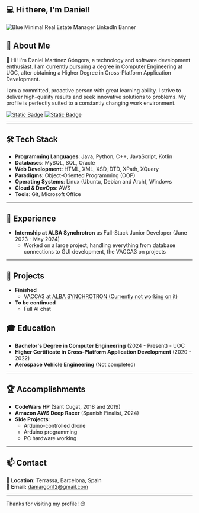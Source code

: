 
## 💻 Hi there, I'm Daniel!
![Blue Minimal Real Estate Manager LinkedIn Banner](https://github.com/user-attachments/assets/f4e5d2ac-938d-4ea0-80e1-a0d70301992b)

## 🚀 About Me
👋 Hi! I'm Daniel Martínez Góngora, a technology and software development enthusiast. I am currently pursuing a degree in Computer Engineering at UOC, after obtaining a Higher Degree in Cross-Platform Application Development.

I am a committed, proactive person with great learning ability. I strive to deliver high-quality results and seek innovative solutions to problems. My profile is perfectly suited to a constantly changing work environment.

[![Static Badge](https://img.shields.io/badge/LinkedIn-blue)](https://www.linkedin.com/in/daniel-martínez-3b915920b/) [![Static Badge](https://img.shields.io/badge/Instragram-I'm_just_a_biker-purple)](https://www.instagram.com/daneil3112?igsh=dDBsNjA0Y3JjZnQ=)

---

## 🛠️ Tech Stack
- **Programming Languages**: Java, Python, C++, JavaScript, Kotlin
- **Databases**: MySQL, SQL, Oracle
- **Web Development**: HTML, XML, XSD, DTD, XPath, XQuery
- **Paradigms**: Object-Oriented Programming (OOP)
- **Operating Systems**: Linux (Ubuntu, Debian and Arch), Windows
- **Cloud & DevOps**: AWS
- **Tools**: Git, Microsoft Office

---

## 💼 Experience
- **Internship at ALBA Synchrotron** as Full-Stack Junior Developer (June 2023 - May 2024)
  - Worked on a large project, handling everything from database connections to GUI development, the VACCA3 on projects

---

## 📂 Projects
- **Finished**
  - [VACCA3 at ALBA SYNCHROTRON (Currently not working on it)](https://gitlab.com/alba-synchrotron/controls-section/taurus_vacca_svg.git)
- **To be continued**
  - Full AI chat

## 🎓 Education
- **Bachelor's Degree in Computer Engineering** (2024 - Present) - UOC
- **Higher Certificate in Cross-Platform Application Development** (2020 - 2022)
- **Aerospace Vehicle Engineering** (Not completed)

---

## 🏆 Accomplishments
- **CodeWars HP** (Sant Cugat, 2018 and 2019)
- **Amazon AWS Deep Racer** (Spanish Finalist, 2024)
- **Side Projects**:
  - Arduino-controlled drone
  - Arduino programming
  - PC hardware working

---

## 📫 Contact
📍 **Location:** Terrassa, Barcelona, Spain  
📧 **Email:** damargon12@gmail.com  

---

Thanks for visiting my profile! 😊

